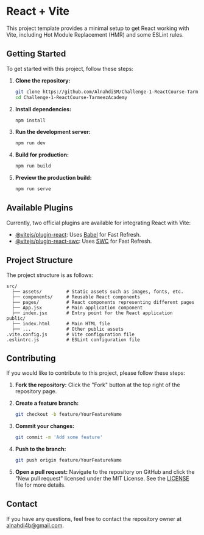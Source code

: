 
# React + Vite

This project template provides a minimal setup to get React working with Vite, including Hot Module Replacement (HMR) and some ESLint rules.

## Getting Started

To get started with this project, follow these steps:

1. **Clone the repository:**
   ```bash
   git clone https://github.com/AlnahdiSM/Challenge-1-ReactCourse-TarmeezAcademy.git
   cd Challenge-1-ReactCourse-TarmeezAcademy
   ```

2. **Install dependencies:**
   ```bash
   npm install
   ```

3. **Run the development server:**
   ```bash
   npm run dev
   ```

4. **Build for production:**
   ```bash
   npm run build
   ```

5. **Preview the production build:**
   ```bash
   npm run serve
   ```

## Available Plugins

Currently, two official plugins are available for integrating React with Vite:

- [@vitejs/plugin-react](https://github.com/vitejs/vite-plugin-react/blob/main/packages/plugin-react/README.md): Uses [Babel](https://babeljs.io/) for Fast Refresh.
- [@vitejs/plugin-react-swc](https://github.com/vitejs/vite-plugin-react-swc): Uses [SWC](https://swc.rs/) for Fast Refresh.

## Project Structure

The project structure is as follows:

```
src/
  ├── assets/         # Static assets such as images, fonts, etc.
  ├── components/     # Reusable React components
  ├── pages/          # React components representing different pages
  ├── App.jsx         # Main application component
  ├── index.jsx       # Entry point for the React application
public/
  ├── index.html      # Main HTML file
  ├── ...             # Other public assets
.vite.config.js       # Vite configuration file
.eslintrc.js          # ESLint configuration file
```

## Contributing

If you would like to contribute to this project, please follow these steps:

1. **Fork the repository:**
   Click the "Fork" button at the top right of the repository page.

2. **Create a feature branch:**
   ```bash
   git checkout -b feature/YourFeatureName
   ```

3. **Commit your changes:**
   ```bash
   git commit -m 'Add some feature'
   ```

4. **Push to the branch:**
   ```bash
   git push origin feature/YourFeatureName
   ```

5. **Open a pull request:**
   Navigate to the repository on GitHub and click the "New pull request" licensed under the MIT License. See the [LICENSE](LICENSE) file for more details.

## Contact

If you have any questions, feel free to contact the repository owner at [alnahdi4b@gmail.com](mailto:alnahdi4b@gmail.com).